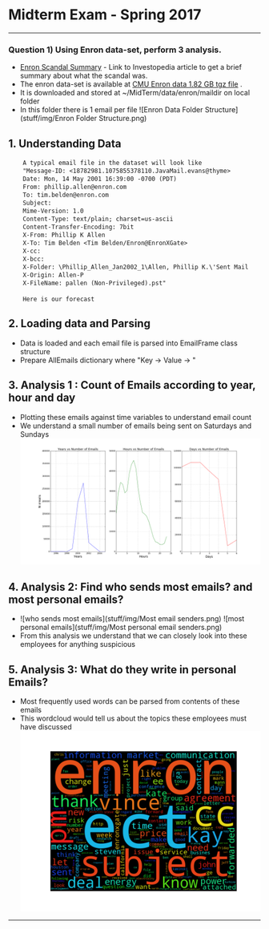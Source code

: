 # Midterm Exam - Spring 2017 

---
### Question 1) Using Enron data-set, perform **3**  analysis.

- [Enron Scandal Summary](http://www.investopedia.com/updates/enron-scandal-summary/) - Link to Investopedia article to get a brief summary about what the scandal was.
- The enron data-set is available at [CMU Enron data 1.82 GB tgz file](https://www.cs.cmu.edu/~./enron/enron_mail_20150507.tgz) .
- It is downloaded and stored at ~/MidTerm/data/enron/maildir on local folder
- In this folder there is 1 email per file ![Enron Data Folder Structure](stuff/img/Enron Folder Structure.png)

## 1. Understanding Data
        A typical email file in the dataset will look like
        "Message-ID: <18782981.1075855378110.JavaMail.evans@thyme>
        Date: Mon, 14 May 2001 16:39:00 -0700 (PDT)
        From: phillip.allen@enron.com
        To: tim.belden@enron.com
        Subject: 
        Mime-Version: 1.0
        Content-Type: text/plain; charset=us-ascii
        Content-Transfer-Encoding: 7bit
        X-From: Phillip K Allen
        X-To: Tim Belden <Tim Belden/Enron@EnronXGate>
        X-cc: 
        X-bcc: 
        X-Folder: \Phillip_Allen_Jan2002_1\Allen, Phillip K.\'Sent Mail
        X-Origin: Allen-P
        X-FileName: pallen (Non-Privileged).pst"

        Here is our forecast
        
## 2. Loading data and Parsing
- Data is loaded and each email file is parsed into EmailFrame class structure
- Prepare AllEmails dictionary where
        "Key -> <Message-ID> Value -> <EmailFrame Object>"

## 3. Analysis 1 : Count of Emails according to year, hour and day
- Plotting these emails against time variables to understand email count
- We understand a small number of emails being sent on Saturdays and Sundays 
  ![Count of Emails according to year, hour and day](Q1img/CountNemails.png)

## 4. Analysis 2: Find who sends most emails? and most personal emails?
- ![who sends most emails](stuff/img/Most email senders.png) ![most personal emails](stuff/img/Most personal email senders.png)
- From this analysis we understand that we can closely look into these employees for anything suspicious

## 5. Analysis 3: What do they write in personal Emails?
- Most frequently used words can be parsed from contents of these emails
- This wordcloud would tell us about the topics these employees must have discussed
![Wordcloud of email contents of emails](Q1img/contentcloud.png)
---
